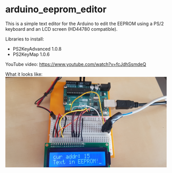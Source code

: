 # arduino_eeprom_editor
This is a simple text editor for the Arduino to edit the EEPROM using a PS/2 keyboard and an LCD screen (HD44780 compatible).

Libraries to install:
* PS2KeyAdvanced 1.0.8
* PS2KeyMap 1.0.6

YouTube video: https://www.youtube.com/watch?v=fcJdhSsmdeQ

What it looks like:
![Photo of the project](/images/photo.jpg?raw=true)
